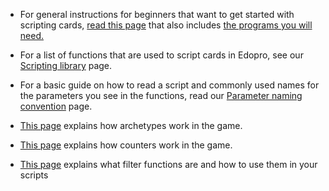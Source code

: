 - For general instructions for beginners that want to get started with scripting cards, [read this page](https://github.com/ProjectIgnis/CardScripts/wiki/Enviroment-Setup-and-required-programs) that also includes [the programs you will need.](https://github.com/ProjectIgnis/CardScripts/wiki/Enviroment-Setup-and-required-programs#programs-to-use)

- For a list of functions that are used to script cards in Edopro, see our [Scripting library](https://github.com/ProjectIgnis/CardScripts/wiki/Scripting-Library) page.

- For a basic guide on how to read a script and commonly used names for the parameters you see in the functions, read our [Parameter naming convention](https://github.com/ProjectIgnis/CardScripts/wiki/Parameter-naming-convention) page.

- [This page](https://github.com/ProjectIgnis/CardScripts/wiki/How-archetypes-and-their-values-work) explains how archetypes work in the game.

- [This page](https://github.com/ProjectIgnis/CardScripts/wiki/Counters) explains how counters work in the game.

- [This page](https://github.com/ProjectIgnis/CardScripts/wiki/Filter-Functions) explains what filter functions are and how to use them in your scripts